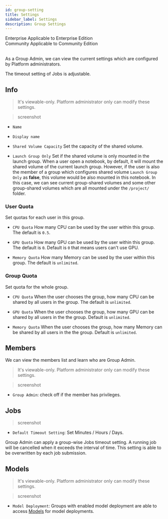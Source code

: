 ```yaml
---
id: group-setting
title: Settings
sidebar_label: Settings
description: Group Settings
---
```


<div class="label-sect">
  <div class="ee-only tooltip">Enterprise
    <span class="tooltiptext">Applicable to Enterprise Edition</span>
  </div>
  <div class="ce-only tooltip">Community
    <span class="tooltiptext">Applicable to Community Edition</span>
  </div>
</div>
<br>


As a Group Admin, we can view the current settings which are configured by Platform administrators.

The timeout setting of Jobs is adjustable.

## Info

>It's viewable-only. Platform administrator only can modify these settings.

>screenshot

+ `Name`

+ `Display name`

+ `Shared Volume Capacity` Set the capacity of the shared volume.

+ `Launch Group Only` Set if the shared volume is only mounted in the launch group. When a user open a notebook, by default, it will mount the shared volume of the current launch group. However, if the user is also the member of a group which configures shared volume `Launch Group Only` as **false**, this volume would be also mounted in this notebook. In this case, we can see current group-shared volumes and some other group-shared volumes which are all mounted under the `/project/` folder.

### User Quota

Set quotas for each user in this group.

+ `CPU Quota` How many CPU can be used by the user within this group. The default is `0.5`.

+ `GPU Quota` How many GPU can be used by the user within this group. The default is `0`. Default is `0` that means users can't use GPU.

+ `Memory Quota` How many Memory can be used by the user within this group. The default is `unlimited`.

### Group Quota

Set quota for the whole group.

+ `CPU Quota` When the user chooses the group, how many CPU can be shared by all users in the group. The default is `unlimited`.

+ `GPU Quota` When the user chooses the group, how many GPU can be shared by all users in the the group. Default is `unlimited`.

+ `Memory Quota` When the user chooses the group, how many Memory can be shared by all users in the the group. Default is `unlimited`.

## Members

We can view the members list and learn who are Group Admin.

>It's viewable-only. Platform administrator only can modify these settings.

>screenshot

+ `Group Admin`: check off if the member has privileges.

## Jobs

>screenshot

+ `Default Timeout Setting`: Set Minutes / Hours / Days.

Group Admin can apply a group-wise Jobs timeout setting. A running job will be cancelled when it exceeds the interval of time. This setting is able to be overwritten by each job submission.

## Models

>It's viewable-only. Platform administrator only can modify these settings.

>screenshot

+ `Model Deployment`: Groups with enabled model deployment are able to access [Models](../model-deployment-feature) for model deployments.
